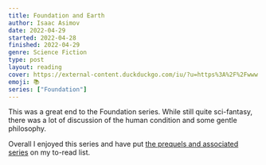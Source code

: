 ```yaml
---
title: Foundation and Earth
author: Isaac Asimov
date: 2022-04-29
started: 2022-04-28
finished: 2022-04-29
genre: Science Fiction
type: post
layout: reading
cover: https://external-content.duckduckgo.com/iu/?u=https%3A%2F%2Fwww.you-books.com%2Fstorebooks%2FI%2FI-Asimov%2FFoundation-And-Earth%2Fcover.jpg&f=1&nofb=1
emoji: 📚
series: ["Foundation"]
---
```


This was a great end to the Foundation series. While still quite sci-fantasy, there was a lot of discussion of the human condition and some gentle philosophy.

Overall I enjoyed this series and have put [the prequels and associated series](https://en.wikipedia.org/wiki/Isaac_Asimov#Science_fiction_2) on my to-read list.